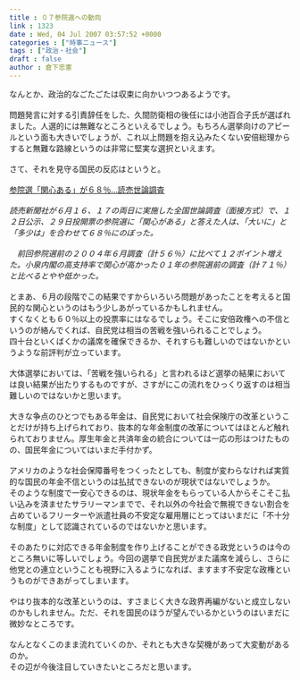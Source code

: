 ```yaml
---
title : ０７参院選への動向
link : 1323
date : Wed, 04 Jul 2007 03:57:52 +0000
categories : ["時事ニュース"]
tags : ["政治・社会"]
draft : false
author : 倉下忠憲
---
```


なんとか、政治的なごたごたは収束に向かいつつあるようです。<BR><BR>問題発言に対する引責辞任をした、久間防衛相の後任には小池百合子氏が選ばれました。人選的には無難なところといえるでしょう。もちろん選挙向けのアピールという面も大きいでしょうが、これ以上問題を抱え込みたくない安倍総理からすると無難な路線というのは非常に堅実な選択といえます。<BR><BR>さて、それを見守る国民の反応はというと。<BR><BR><A HREF="http://www.yomiuri.co.jp/politics/news/20070703i117.htm" TARGET="_blank">参院選「関心ある」が６８％…読売世論調査</A><BR><BR><I>読売新聞社が６月１６、１７の両日に実施した全国世論調査（面接方式）で、１２日公示、２９日投開票の参院選に「関心がある」と答えた人は、「大いに」と「多少は」を合わせて６８％にのぼった。<BR><BR>　前回参院選前の２００４年６月調査（計５６％）に比べて１２ポイント増えた。小泉内閣の高支持率で関心が高かった０１年の参院選前の調査（計７１％）と比べるとやや低かった。</I><BR><BR>とまあ、６月の段階でこの結果ですからいろいろ問題があったことを考えると国民的な関心というのはもう少しあがっているかもしれません。<BR>すくなくとも６０％以上の投票率にはなるでしょう。そこに安倍政権への不信というのが絡んでくれば、自民党は相当の苦戦を強いられることでしょう。<BR>四十台といくばくかの議席を確保できるか、それすらも難しいのではないかというような前評判が立っています。<BR><BR>大体選挙においては、「苦戦を強いられる」と言われるほど選挙の結果においては良い結果が出たりするものですが、さすがにこの流れをひっくり返すのは相当難しいのではないかと思います。<BR><BR>大きな争点のひとつでもある年金は、自民党において社会保険庁の改革ということだけが持ち上げられており、抜本的な年金制度の改革についてはほとんど触れられておりません。厚生年金と共済年金の統合については一応の形はつけたものの、国民年金についてはいまだ手付かず。<BR><BR>アメリカのような社会保障番号をつくったとしても、制度が変わらなければ実質的な国民の年金不信というのは払拭できないのが現状ではないでしょうか。<BR>そのような制度で一安心できるのは、現状年金をもらっている人からそこそこ払い込みを済ませたサラリーマンまでで、それ以外の今社会で無視できない割合を占めているフリーターや派遣社員の不安定な雇用層にとってはいまだに「不十分な制度」として認識されているのではないかと思います。<BR><BR>そのあたりに対応できる年金制度を作り上げることができる政党というのは今のところ無いに等しいでしょう。今回の選挙で自民党がまた議席を減らし、さらに他党との連立ということも視野に入るようになれば、ますます不安定な政権というものができあがってしまいます。<BR><BR>やはり抜本的な改革というのは、すさまじく大きな政界再編がないと成立しないのかもしれません。ただ、それを国民のほうが望んでいるかというのはいまだに微妙なところです。<BR><BR>なんとなくこのまま流れていくのか、それとも大きな契機があって大変動があるのか。<BR>その辺が今後注目していきたいところだと思います。<BR><BR><BR><br><br>
